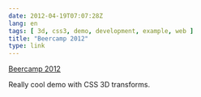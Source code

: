 ```yaml
---
date: 2012-04-19T07:07:28Z
lang: en
tags: [ 3d, css3, demo, development, example, web ]
title: "Beercamp 2012"
type: link
---
```


[Beercamp 2012](http://2012.beercamp.com/)

Really cool demo with CSS 3D transforms.

